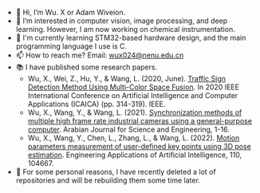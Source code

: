 - 👋 Hi, I’m Wu. X or Adam Wiveion.
- 👀 I’m interested in computer vision, image processing, and deep learning. However, I am now working on chemical instrumentation.
- :memo: I'm currently learning STM32-based hardware design, and the main programming language I use is C.
- 📫 How to reach me? Email: wux024@nenu.edu.cn
- :books: I have published some research papers.
    - Wu, X., Wei, Z., Hu, Y., & Wang, L. (2020, June). [Traffic Sign Detection Method Using Multi-Color Space Fusion](https://ieeexplore.ieee.org/document/9182603). In 2020 IEEE International Conference on Artificial Intelligence and Computer Applications (ICAICA) (pp. 314-319). IEEE.
    - Wu, X., Wang, Y., & Wang, L. (2021). [Synchronization methods of multiple high frame rate industrial cameras using a general-purpose computer](https://link.springer.com/article/10.1007/s13369-021-05891-2). Arabian Journal for Science and Engineering, 1-16.
    - Wu, X., Wang, Y., Chen, L., Zhang, L., & Wang, L. (2022). [Motion parameters measurement of user-defined key points using 3D pose estimation](https://www.sciencedirect.com/science/article/abs/pii/S0952197622000045). Engineering Applications of Artificial Intelligence, 110, 104667.
- :pushpin: For some personal reasons, I have recently deleted a lot of repositories and will be rebuilding them some time later.
<!---
wux024/wux024 is a ✨ special ✨ repository because its `README.md` (this file) appears on your GitHub profile.
You can click the Preview link to take a look at your changes.
--->
